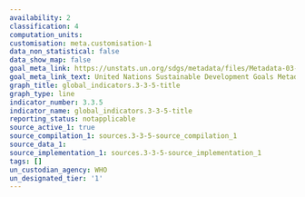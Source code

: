 ```yaml
---
availability: 2
classification: 4
computation_units:
customisation: meta.customisation-1
data_non_statistical: false
data_show_map: false
goal_meta_link: https://unstats.un.org/sdgs/metadata/files/Metadata-03-03-05.pdf
goal_meta_link_text: United Nations Sustainable Development Goals Metadata (pdf 865kB)
graph_title: global_indicators.3-3-5-title
graph_type: line
indicator_number: 3.3.5
indicator_name: global_indicators.3-3-5-title
reporting_status: notapplicable
source_active_1: true
source_compilation_1: sources.3-3-5-source_compilation_1
source_data_1:
source_implementation_1: sources.3-3-5-source_implementation_1
tags: []
un_custodian_agency: WHO
un_designated_tier: '1'
---
```

